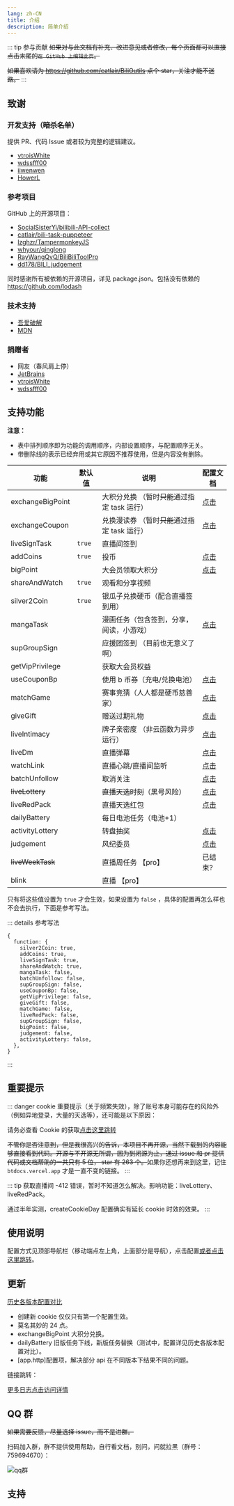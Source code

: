```yaml
---
lang: zh-CN
title: 介绍
description: 简单介绍
---
```


::: tip 参与贡献
~~如果对与此文档有补充、改进意见或者修改，每个页面都可以直接点击末尾的`在 GitHub 上编辑此页`。~~

~~如果喜欢请为 <https://github.com/catlair/BiliOutils> 点个 star，关注才能不迷路。~~
:::

## 致谢

### 开发支持（~~暗杀名单~~）

提供 PR、代码 Issue 或者较为完整的逻辑建议。

- [vtroisWhite](https://github.com/vtroisWhite)
- [wdssfff00](https://github.com/wdssfff00)
- [iiwenwen](https://github.com/iiwenwen)
- [HowerL](https://github.com/HowerL)

### 参考项目

GitHub 上的开源项目：

- [SocialSisterYi/bilibili-API-collect](https://github.com/SocialSisterYi/bilibili-API-collect)
- [catlair/bili-task-puppeteer](https://github.com/catlair/bili-task-puppeteer)
- [lzghzr/TampermonkeyJS](https://github.com/lzghzr/TampermonkeyJS)
- [whyour/qinglong](https://github.com/whyour/qinglong)
- [RayWangQvQ/BiliBiliToolPro](https://github.com/RayWangQvQ/BiliBiliToolPro)
- [dd178/BILI_judgement](https://github.com/dd178/BILI_judgement)

同时感谢所有被依赖的开源项目，详见 package.json。包括没有依赖的 https://github.com/lodash

### 技术支持

- [吾爱破解](https://www.52pojie.cn/)
- [MDN](https://www.52pojie.cn//)

### 捐赠者

- 网友（春风肩上停）
- [JetBrains](https://www.jetbrains.com/zh-cn/community/opensource)
- [vtroisWhite](https://github.com/vtroisWhite)
- [wdssfff00](https://github.com/wdssfff00)

## 支持功能 <Badge v-if="isRefreshed" type="tip" :text="`版本${tagName}`" vertical="top" />

**注意：**

- 表中排列顺序即为功能的调用顺序，内部设置顺序，与配置顺序无关。
- 带删除线的表示已经弃用或其它原因不推荐使用，但是内容没有删除。

| 功能             | 默认值 | 说明                                          | 配置文档                              |
| ---------------- | ------ | --------------------------------------------- | ------------------------------------- |
| exchangeBigPoint |        | 大积分兑换 （暂时~~只能~~通过指定 task 运行） | [点击](../config/func.md#大积分兑换)  |
| exchangeCoupon   |        | 兑换漫读券 （暂时~~只能~~通过指定 task 运行） | [点击](../config/func.md#兑换漫读券)  |
| liveSignTask     | `true` | 直播间签到                                    |                                       |
| addCoins         | `true` | 投币                                          | [点击](../config/func.md#投币)        |
| bigPoint         |        | 大会员领取大积分                              | [点击](../config/func.md#大积分)      |
| shareAndWatch    | `true` | 观看和分享视频                                |                                       |
| silver2Coin      | `true` | 银瓜子兑换硬币（配合直播签到用）              |                                       |
| mangaTask        |        | 漫画任务（包含签到，分享，阅读，小游戏）      | [点击](../config/func.md#漫画任务)    |
| supGroupSign     |        | 应援团签到 （目前也无意义了啊）               |                                       |
| getVipPrivilege  |        | 获取大会员权益                                |                                       |
| useCouponBp      |        | 使用 b 币券（充电/兑换电池）                  | [点击](../config/func.md#使用-b-币券) |
| matchGame        |        | 赛事竞猜（人人都是硬币慈善家）                | [点击](../config/func.md#竞猜)        |
| giveGift         |        | 赠送过期礼物                                  | [点击](../config/func.md#直播间礼物)  |
| liveIntimacy     |        | 牌子亲密度 （非云函数为异步运行）             | [点击](../config/func.md#粉丝亲密度)  |
| liveDm           |        | 直播弹幕                                      | [点击](../config/func.md#直播弹幕)    |
| watchLink        |        | 直播心跳/直播间监听                           | [点击](../config/func.md#直播心跳)    |
| batchUnfollow    |        | 取消关注                                      | [点击](../config/func.md#取关分组)    |
| ~~liveLottery~~  |        | ~~直播天选时刻~~（黑号风险）                  | [点击](../config/func.md#天选时刻)    |
| liveRedPack      |        | 直播天选红包                                  | [点击](../config/func.md#天选红包)    |
| dailyBattery     |        | 每日电池任务（电池+1）                        |                                       |
| activityLottery  |        | 转盘抽奖                                      | [点击](../config/func.md#转盘抽奖)    |
| judgement        |        | 风纪委员                                      | [点击](../config/func.md#风纪委员)    |
| ~~liveWeekTask~~ |        | 直播周任务 【pro】                            | 已结束?                               |
| blink            |        | 直播 【pro】                                  |                                       |

只有将这些值设置为 `true` 才会生效，如果设置为 `false` ，具体的配置再怎么样也不会去执行，下面是参考写法。

::: details 参考写法

```json5
{
  function: {
    silver2Coin: true,
    addCoins: true,
    liveSignTask: true,
    shareAndWatch: true,
    mangaTask: false,
    batchUnfollow: false,
    supGroupSign: false,
    useCouponBp: false,
    getVipPrivilege: false,
    giveGift: false,
    matchGame: false,
    liveRedPack: false,
    supGroupSign: false,
    bigPoint: false,
    judgement: false,
    activityLottery: false,
  },
}
```

:::

## 重要提示

::: danger
cookie 重要提示（关于频繁失效），除了账号本身可能存在的风险外（例如异地登录，大量的天选等），还可能是以下原因：

请务必查看 Cookie 的获取[点击这里跳转](../config/get_value.md)

~~不管你是否注意到，但是我很高兴的告诉，本项目不再开源，当然下载到的内容能够直接看到代码。开源与不开源无所谓，因为到闭源为止，通过 issue 和 pr 提供代码或文档帮助的一共只有 5 位， star 有 263 个。~~如果你还想再来到这里，记住 `btdocs.vercel.app` 才是一直不变的链接。
:::

::: tip
获取直播间 -412 错误，暂时不知道怎么解决。影响功能：liveLottery、liveRedPack。

通过半年实测，createCookieDay 配置确实有延长 cookie 时效的效果。
:::

## 使用说明

配置方式见顶部导航栏（移动端点左上角，上面部分是导航），点击配置[或者点击这里跳转](../config/)。

## 更新

[历史各版本配置对比](/config/version.md)

- <Badge type="warning" text="修复" vertical="middle" /> 创建新 cookie 仅仅只有第一个配置生效。
- <Badge type="warning" text="修复" vertical="middle" /> 莫名其妙的 24 点。
- <Badge type="tip" text="新增" vertical="middle" /> exchangeBigPoint 大积分兑换。
- <Badge type="tip" text="新增" vertical="middle" /> dailyBattery 旧版任务下线，新版任务替换（测试中，配置详见历史各版本配置对比）。
- <Badge type="tip" text="新增" vertical="middle" /> [app.http]配置项，解决部分 api 在不同版本下结果不同的问题。

链接跳转：

[更多日志点击访问详情](./update.md)

## QQ 群

~~如果需要反馈，尽量选择 issue，而不是进群。~~

扫码加入群，群不提供使用帮助，自行看文档，别问，问就拉黑（群号：759694670）：

![qq群](/images/qq_group.png)

## 支持

<SponsorShip></SponsorShip>
